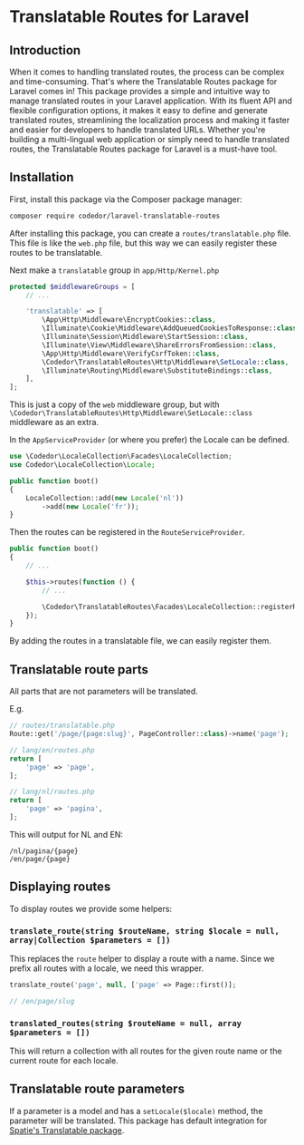 # Translatable Routes for Laravel

## Introduction

When it comes to handling translated routes, the process can be complex and time-consuming. That's where the Translatable Routes package for Laravel comes in! This package provides a simple and intuitive way to manage translated routes in your Laravel application. With its fluent API and flexible configuration options, it makes it easy to define and generate translated routes, streamlining the localization process and making it faster and easier for developers to handle translated URLs. Whether you're building a multi-lingual web application or simply need to handle translated routes, the Translatable Routes package for Laravel is a must-have tool.

## Installation

First, install this package via the Composer package manager:

```bash
composer require codedor/laravel-translatable-routes
```

After installing this package, you can create a `routes/translatable.php` file.
This file is like the `web.php` file, but this way we can easily register these routes to be translatable.

Next make a `translatable` group in `app/Http/Kernel.php`

```php
protected $middlewareGroups = [
    // ...

    'translatable' => [
        \App\Http\Middleware\EncryptCookies::class,
        \Illuminate\Cookie\Middleware\AddQueuedCookiesToResponse::class,
        \Illuminate\Session\Middleware\StartSession::class,
        \Illuminate\View\Middleware\ShareErrorsFromSession::class,
        \App\Http\Middleware\VerifyCsrfToken::class,
        \Codedor\TranslatableRoutes\Http\Middleware\SetLocale::class,
        \Illuminate\Routing\Middleware\SubstituteBindings::class,
    ],
];
```

This is just a copy of the `web` middleware group, but with `\Codedor\TranslatableRoutes\Http\Middleware\SetLocale::class` middleware as an extra.

In the `AppServiceProvider` (or where you prefer) the Locale can be defined.

```php
use \Codedor\LocaleCollection\Facades\LocaleCollection;
use Codedor\LocaleCollection\Locale;

public function boot()
{
    LocaleCollection::add(new Locale('nl'))
        ->add(new Locale('fr'));
}
```

Then the routes can be registered in the `RouteServiceProvider`.

```php
public function boot()
{
    // ...

    $this->routes(function () {
        // ...

        \Codedor\TranslatableRoutes\Facades\LocaleCollection::registerRoutes(base_path('routes/translatable.php'));
    });
}
```

By adding the routes in a translatable file, we can easily register them.

## Translatable route parts

All parts that are not parameters will be translated.

E.g.

```php
// routes/translatable.php
Route::get('/page/{page:slug}', PageController::class)->name('page');
```

```php
// lang/en/routes.php
return [
    'page' => 'page',
];
```

```php
// lang/nl/routes.php
return [
    'page' => 'pagina',
];
```

This will output for NL and EN:

```
/nl/pagina/{page}
/en/page/{page}
```

## Displaying routes

To display routes we provide some helpers:

### `translate_route(string $routeName, string $locale = null, array|Collection $parameters = [])`

This replaces the `route` helper to display a route with a name.
Since we prefix all routes with a locale, we need this wrapper.

```php
translate_route('page', null, ['page' => Page::first()];

// /en/page/slug
```

### `translated_routes(string $routeName = null, array $parameters = [])`

This will return a collection with all routes for the given route name or the current route for each locale.

## Translatable route parameters

If a parameter is a model and has a `setLocale($locale)` method, the parameter will be translated.
This package has default integration for [Spatie's Translatable package](https://github.com/spatie/laravel-translatable).
